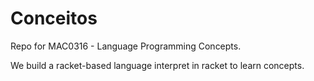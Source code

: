 # Conceitos
Repo for MAC0316 - Language Programming Concepts.

We build a racket-based language interpret in racket to learn concepts.
